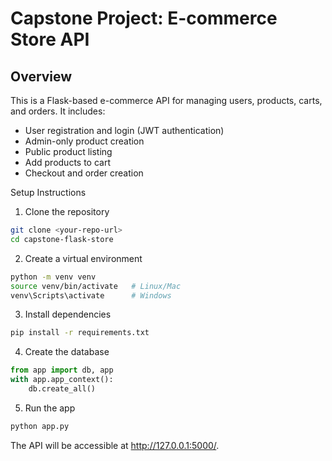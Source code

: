 # Capstone Project: E-commerce Store API

## Overview

This is a Flask-based e-commerce API for managing users, products, carts, and orders. It includes:

* User registration and login (JWT authentication)
* Admin-only product creation
* Public product listing
* Add products to cart
* Checkout and order creation

Setup Instructions

1. Clone the repository

```bash
git clone <your-repo-url>
cd capstone-flask-store
```

2. Create a virtual environment

```bash
python -m venv venv
source venv/bin/activate   # Linux/Mac
venv\Scripts\activate      # Windows
```

3. Install dependencies

```bash
pip install -r requirements.txt
```

4. Create the database

```python
from app import db, app
with app.app_context():
    db.create_all()
```

5. Run the app

```bash
python app.py
```

The API will be accessible at http://127.0.0.1:5000/.
